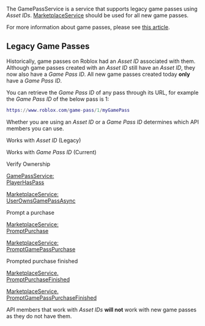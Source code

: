 The GamePassService is a service that supports legacy game passes using _Asset IDs_. [MarketplaceService](https://developer.roblox.com/en-us/api-reference/class/MarketplaceService) should be used for all new game passes.

For more information about game passes, please see [this article](https://developer.roblox.com/articles/Game-Passes-One-Time-Purchases).

Legacy Game Passes
------------------

Historically, game passes on Roblox had an _Asset ID_ associated with them. Although game passes created with an _Asset ID_ still have an _Asset ID_, they now also have a _Game Pass ID_. All new game passes created today **only** have a _Game Pass ID_.

You can retrieve the _Game Pass ID_ of any pass through its URL, for example the _Game Pass ID_ of the below pass is 1:

```Lua
https://www.roblox.com/game-pass/1/myGamePass
``` 

Whether you are using an _Asset ID_ or a _Game Pass ID_ determines which API members you can use.

Works with _Asset ID_ (Legacy)

Works with _Game Pass ID_ (Current)

Verify Ownership

[GamePassService:  
PlayerHasPass](https://developer.roblox.com/api-reference/function/GamePassService/PlayerHasPass)

[MarketplaceService:  
UserOwnsGamePassAsync](https://developer.roblox.com/api-reference/function/MarketplaceService/UserOwnsGamePassAsync)

Prompt a purchase

[MarketplaceService:  
PromptPurchase](https://developer.roblox.com/api-reference/function/MarketplaceService/PromptPurchase)

[MarketplaceService:  
PromptGamePassPurchase](https://developer.roblox.com/api-reference/function/MarketplaceService/PromptGamePassPurchase)

Prompted purchase finished

[MarketplaceService.  
PromptPurchaseFinished](https://developer.roblox.com/api-reference/event/MarketplaceService/PromptPurchaseFinished)

[MarketplaceService.  
PromptGamePassPurchaseFinished](https://developer.roblox.com/api-reference/event/MarketplaceService/PromptGamePassPurchaseFinished)

API members that work with _Asset IDs_ **will not** work with new game passes as they do not have them.